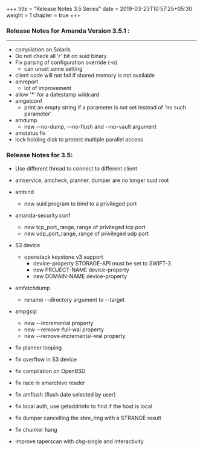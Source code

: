 +++
title = "Release Notes 3.5 Series"
date = 2019-03-23T10:57:25+05:30
weight = 1
chapter = true
+++

### Release Notes for Amanda Version 3.5.1 :
---

* compilation on Solaris
* Do not check all 'r' bit on suid binary
* Fix parsing of configuration override (-o)
   * can unset some setting
* client code will not fail if shared memory is not available 
* amreport
   * lot of improvement
* allow '*' for a datestamp wildcard
* amgetconf
   * print an empty string if a parameter is not set instead of 'no such parameter'
* amdump
   * new --no-dump, --no-flush and --no-vault argument
* amstatus fix
* lock holding disk to protect multiple parallel access

### Release Notes for 3.5:
* Use different thread to connect to different client
* amservice, amcheck, planner, dumper are no longer suid root
* ambind
  * new suid program to bind to a privileged port
* amanda-security.conf
  * new tcp_port_range, range of privileged tcp port
  * new udp_port_range, range of privileged udp port
* S3 device
  * openstack keystone v3 support
      * device-property STORAGE-API must be set to SWIFT-3
      * new PROJECT-NAME device-property
      * new DOMAIN-NAME device-property
* amfetchdump
  * rename --directory argument to --target
* ampgsql
  * new --incremental property
  * new --remove-full-wal property
  * new --remove-incremental-wal property

* fix planner looping
* fix overflow in S3 device
* fix compilation on OpenBSD
* fix race in amarchive reader
* fix amflush (flush date selected by user)
* fix local auth, use getaddrinfo to find if the host is local
* fix dumper cancelling the shm_ring with a STRANGE result
* fix chunker hang
* Improve taperscan with chg-single and interactivity